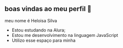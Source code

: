 ## boas vindas ao meu perfil 💙

meu nome é Heloisa Silva

- Estou estudando na Alura;
- Estou me desenvolvimento na linguagem JavaScript
- Utilizo esse espaço para minha 
